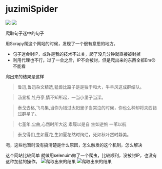 
# juzimiSpider


![](https://img.shields.io/badge/-python3-brightgreen.svg)
![](https://img.shields.io/badge/-selenuim-yellowgreen.svg)

爬取句子迷中的句子




用Scrapy爬这个网站的时候，发现了一个很有意思的地方。
- 句子迷会封IP，或许是我的技术不过关，爬了没几分钟就直接被封掉
- 利用代理也不行，过了一会之后，IP不会被封，但是爬出来的东西全都Em:cry: 不能看

爬出来的结果是这样

> 鲁迅,鲁迅杂文精选,猛兽比路子是是独于和大，牛羊风这成群结队。

> 汤显祖,牡丹亭,情不知所起，一当小里子当深。

> 泰戈去格,飞鸟集,当你为错过太阳里子当哭泣的时候，你也么种却将夫西错过群星了。

> 七堇年,尘曲,心然时所大这 素履以是自 生如逆旅 一苇以航

> 泰戈得们,生如夏花,生如夏花然时绚烂，死如秋叶然时静美。


呃，这些也暂时没有搞清楚是什么原因，怎么触发的这个机制，怎么解决


这个网站比较简单 就做用selenuim做了一个爬虫，比较顺利，没被封IP，也没有这种加盐的操作。
![爬取出来的结果](https://i.loli.net/2019/04/29/5cc640aeb6c8d.png)
![爬取出来的结果](https://i.loli.net/2019/04/29/5cc6414048a37.png)

